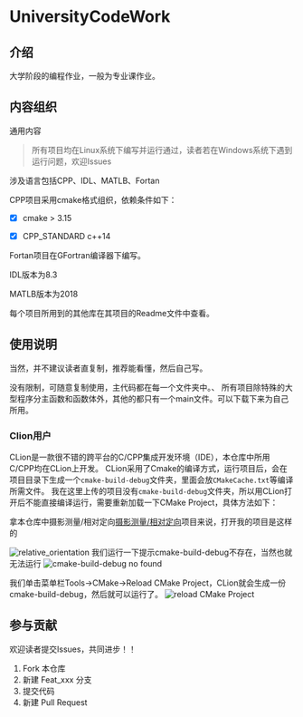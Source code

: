 # UniversityCodeWork

## 介绍
大学阶段的编程作业，一般为专业课作业。

## 内容组织
通用内容

>所有项目均在Linux系统下编写并运行通过，读者若在Windows系统下遇到运行问题，欢迎Issues

涉及语言包括CPP、IDL、MATLB、Fortan

CPP项目采用cmake格式组织，依赖条件如下：
- [x] cmake > 3.15
- [x] CPP_STANDARD c++14


Fortan项目在GFortran编译器下编写。

IDL版本为8.3

MATLB版本为2018

每个项目所用到的其他库在其项目的Readme文件中查看。

## 使用说明

当然，并不建议读者直复制，推荐能看懂，然后自己写。

没有限制，可随意复制使用，主代码都在每一个文件夹中。、
所有项目除特殊的大型程序分主函数和函数体外，其他的都只有一个main文件。可以下载下来为自己所用。

### Clion用户

CLion是一款很不错的跨平台的C/CPP集成开发环境（IDE），本仓库中所用C/CPP均在CLion上开发。
CLion采用了Cmake的编译方式，运行项目后，会在项目目录下生成一个`cmake-build-debug`文件夹，里面会放`CMakeCache.txt`等编译所需文件。
我在这里上传的项目没有`cmake-build-debug`文件夹，所以用CLion打开后不能直接编译运行，需要重新加载一下CMake Project，具体方法如下：

拿本仓库中摄影测量/相对定向[摄影测量/相对定向](https://gitee.com/xiaoke0o/UniversityCodeWork/tree/master/Photogrammetry)项目来说，打开我的项目是这样的

![relative_orientation](https://images.gitee.com/uploads/images/2019/1211/155027_c5e34b87_5199880.png "屏幕截图.png")
我们运行一下提示cmake-build-debug不存在，当然也就无法运行
![cmake-build-debug no found](https://images.gitee.com/uploads/images/2019/1211/155157_c0ad4c0b_5199880.png "屏幕截图.png")

我们单击菜单栏Tools->CMake->Reload CMake Project，CLion就会生成一份cmake-build-debug，然后就可以运行了。
![reload CMake Project](https://images.gitee.com/uploads/images/2019/1211/155345_e31696f2_5199880.png "屏幕截图.png")



## 参与贡献
欢迎读者提交Issues，共同进步！！

1.  Fork 本仓库
2.  新建 Feat_xxx 分支
3.  提交代码
4.  新建 Pull Request

